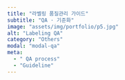 ```yaml
---
title: "라벨링 품질관리 가이드"
subtitle: "QA · 기준화"
image: "assets/img/portfolio/p5.jpg"
alt: "Labeling QA"
category: "Others"
modal: "modal-qa"
meta:
  - " QA process"
  - "Guideline"
---
```

